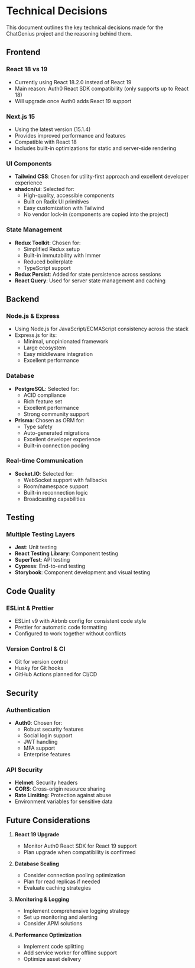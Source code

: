 # Technical Decisions

This document outlines the key technical decisions made for the ChatGenius project and the reasoning behind them.

## Frontend

### React 18 vs 19
- Currently using React 18.2.0 instead of React 19
- Main reason: Auth0 React SDK compatibility (only supports up to React 18)
- Will upgrade once Auth0 adds React 19 support

### Next.js 15
- Using the latest version (15.1.4)
- Provides improved performance and features
- Compatible with React 18
- Includes built-in optimizations for static and server-side rendering

### UI Components
- **Tailwind CSS**: Chosen for utility-first approach and excellent developer experience
- **shadcn/ui**: Selected for:
  - High-quality, accessible components
  - Built on Radix UI primitives
  - Easy customization with Tailwind
  - No vendor lock-in (components are copied into the project)

### State Management
- **Redux Toolkit**: Chosen for:
  - Simplified Redux setup
  - Built-in immutability with Immer
  - Reduced boilerplate
  - TypeScript support
- **Redux Persist**: Added for state persistence across sessions
- **React Query**: Used for server state management and caching

## Backend

### Node.js & Express
- Using Node.js for JavaScript/ECMAScript consistency across the stack
- Express.js for its:
  - Minimal, unopinionated framework
  - Large ecosystem
  - Easy middleware integration
  - Excellent performance

### Database
- **PostgreSQL**: Selected for:
  - ACID compliance
  - Rich feature set
  - Excellent performance
  - Strong community support
- **Prisma**: Chosen as ORM for:
  - Type safety
  - Auto-generated migrations
  - Excellent developer experience
  - Built-in connection pooling

### Real-time Communication
- **Socket.IO**: Selected for:
  - WebSocket support with fallbacks
  - Room/namespace support
  - Built-in reconnection logic
  - Broadcasting capabilities

## Testing

### Multiple Testing Layers
- **Jest**: Unit testing
- **React Testing Library**: Component testing
- **SuperTest**: API testing
- **Cypress**: End-to-end testing
- **Storybook**: Component development and visual testing

## Code Quality

### ESLint & Prettier
- ESLint v9 with Airbnb config for consistent code style
- Prettier for automatic code formatting
- Configured to work together without conflicts

### Version Control & CI
- Git for version control
- Husky for Git hooks
- GitHub Actions planned for CI/CD

## Security

### Authentication
- **Auth0**: Chosen for:
  - Robust security features
  - Social login support
  - JWT handling
  - MFA support
  - Enterprise features

### API Security
- **Helmet**: Security headers
- **CORS**: Cross-origin resource sharing
- **Rate Limiting**: Protection against abuse
- Environment variables for sensitive data

## Future Considerations

1. **React 19 Upgrade**
   - Monitor Auth0 React SDK for React 19 support
   - Plan upgrade when compatibility is confirmed

2. **Database Scaling**
   - Consider connection pooling optimization
   - Plan for read replicas if needed
   - Evaluate caching strategies

3. **Monitoring & Logging**
   - Implement comprehensive logging strategy
   - Set up monitoring and alerting
   - Consider APM solutions

4. **Performance Optimization**
   - Implement code splitting
   - Add service worker for offline support
   - Optimize asset delivery 